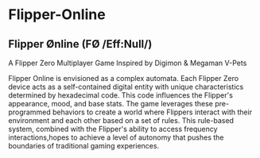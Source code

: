 # Flipper-Online
## Flipper Ønline (FØ /Eff:Null/)   
A Flipper Zero Multiplayer Game Inspired by Digimon &amp; Megaman V-Pets

Flipper Online is envisioned as a complex automata. Each Flipper Zero device acts as a self-contained digital entity with unique characteristics determined by hexadecimal code. This code influences the Flipper's appearance, mood, and base stats. The game leverages these pre-programmed behaviors to create a world where Flippers interact with their environment and each other based on a set of rules. This rule-based system, combined with the Flipper's ability to access frequency interactions,hopes to achieve a level of autonomy that pushes the boundaries of traditional gaming experiences.